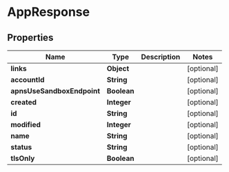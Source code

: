 

# AppResponse


## Properties

| Name | Type | Description | Notes |
|------------ | ------------- | ------------- | -------------|
|**links** | **Object** |  |  [optional] |
|**accountId** | **String** |  |  [optional] |
|**apnsUseSandboxEndpoint** | **Boolean** |  |  [optional] |
|**created** | **Integer** |  |  [optional] |
|**id** | **String** |  |  [optional] |
|**modified** | **Integer** |  |  [optional] |
|**name** | **String** |  |  [optional] |
|**status** | **String** |  |  [optional] |
|**tlsOnly** | **Boolean** |  |  [optional] |



